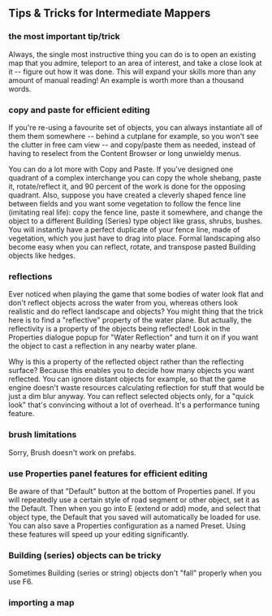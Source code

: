 ## Tips & Tricks for Intermediate Mappers

### the most important tip/trick

Always, the single most instructive thing you can do is to open an existing map that you admire, teleport to an area of interest, and take a close look at it -- figure out how it was done.  This will expand your skills more than any amount of manual reading!  An example is worth more than a thousand words.

### copy and paste for efficient editing

If you're re-using a favourite set of objects, you can always instantiate all of them them somewhere -- behind a cutplane for example, so you won't see the clutter in free cam view -- and copy/paste them as needed, instead of having to reselect from the Content Browser or long unwieldy menus.

You can do a lot more with Copy and Paste.  If you've designed one quadrant of a complex interchange you can copy the whole shebang, paste it, rotate/reflect it, and 90 percent of the work is done for the opposing quadrant.  Also, suppose you have created a cleverly shaped fence line between fields and you want some vegetation to follow the fence line (imitating real life):  copy the fence line, paste it somewhere, and change the object to a different Building (Series) type object like grass, shrubs, bushes.  You will instantly have a perfect duplicate of your fence line, made of vegetation, which you just have to drag into place.  Formal landscaping also become easy when you can reflect, rotate, and transpose pasted Building objects like hedges.

### reflections

Ever noticed when playing the game that some bodies of water look flat and don't reflect objects across the water from you, whereas others look realistic and do reflect landscape and objects?  You might thing that the trick here is to find a "reflective" property of the water plane.  But actually, the reflectivity is a property of the objects being reflected!  Look in the Properties dialogue popup for "Water Reflection" and turn it on if you want the object to cast a reflection in any nearby water plane.

Why is this a property of the reflected object rather than the reflecting surface?  Because this enables you to decide how many objects you want reflected.  You can ignore distant objects for example, so that the game engine doesn't waste resources calculating reflection for stuff that would be just a dim blur anyway.  You can reflect selected objects only, for a "quick look" that's convincing without a lot of overhead.  It's a performance tuning feature.

### brush limitations

Sorry, Brush doesn't work on prefabs.

### use Properties panel features for efficient editing

Be aware of that "Default" button at the bottom of Properties panel.  If you will repeatedly use a certain style of road segment or other object, set it as the Default.  Then when you go into E (extend or add) mode, and select that object type, the Default that you saved will automatically be loaded for use.  You can also save a Properties configuration as a named Preset.  Using these features will speed up your editing significantly.

### Building (series) objects can be tricky

Sometimes Building (series or string) objects don't "fall" properly when you use F6.

### importing a map

